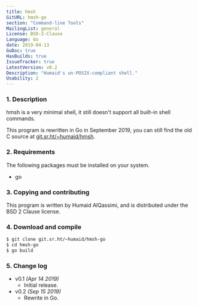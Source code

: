 ```yaml
---
title: hmsh
GitURL: hmsh-go
section: "Command-line Tools"
MailingList: general
License: BSD-2-Clause
Language: Go
date: 2019-04-13
GoDoc: true
HasBuilds: true
IssueTracker: true
LatestVersion: v0.2
Description: "Humaid's un-POSIX-compliant shell."
Usability: 2
---
```


### 1. Description

hmsh is a very minimal shell, it still doesn't support all built-in shell commands.

This program is rewritten in Go in September 2019, you can still find the old C source at
[git.sr.ht/~humaid/hmsh](https://git.sr.ht/~humaid/hmsh).


### 2. Requirements

The following packages must be installed on your system.

- go

### 3. Copying and contributing

This program is written by Humaid AlQassimi,
and is distributed under the BSD 2 Clause license.  

### 4. Download and compile

```sh
$ git clone git.sr.ht/~humaid/hmsh-go
$ cd hmsh-go
$ go build
```

### 5. Change log

- v0.1 *(Apr 14 2019)*
  - Initial release.
- v0.2 *(Sep 15 2019)*
  - Rewrite in Go.

